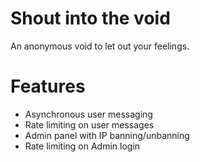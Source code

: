 # Shout into the void

An anonymous void to let out your feelings.

# Features
* Asynchronous user messaging
* Rate limiting on user messages
* Admin panel with IP banning/unbanning
* Rate limiting on Admin login
